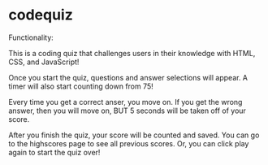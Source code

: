 # codequiz

Functionality:

This is a coding quiz that challenges users in their knowledge with HTML, CSS, and JavaScript! 

Once you start the quiz, questions and answer selections will appear. A timer will also start counting down from 75!

Every time you get a correct anser, you move on. If you get the wrong answer, then you will move on, BUT 5 seconds will be taken off of your score. 

After you finish the quiz, your score will be counted and saved. You can go to the highscores page to see all previous scores. Or, you can click play again to start the quiz over!
